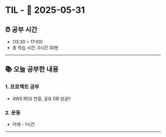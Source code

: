 # TIL - 📅 2025-05-31

## ⏰ 공부 시간
- (13:30 ~ 17:00)
- 총 학습 시간: 3시간 30분
---

## 📚 오늘 공부한 내용
### 1. 프로젝트 공부
- AWS RDS 연결, 공유 DB 성공!!


### 2. 운동
- 어깨 - 1시간

---